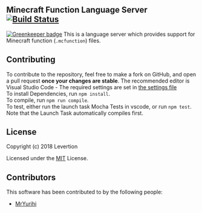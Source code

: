 ## Minecraft Function Language Server  [![Build Status](https://travis-ci.org/Levertion/mcfunction-langserver.svg?branch=master)](https://travis-ci.org/Levertion/mcfunction-langserver)

[![Greenkeeper badge](https://badges.greenkeeper.io/Levertion/mcfunction-langserver.svg)](https://greenkeeper.io/)
This is a language server which provides support for Minecraft function (`.mcfunction`) files.

## Contributing
To contribute to the repository, feel free to make a fork on GitHub, and open a pull request **once your changes are stable**.
The recommended editor is Visual Studio Code - The required settings are set in [the settings file](.vscode/settings.json)   
To install Dependencies, run `npm install`.  
To compile, run `npm run compile`.  
To test, either run the launch task Mocha Tests in vscode, or run `npm test`. Note that the Launch Task automatically compiles first.

## License  
Copyright (c) 2018 Levertion  

Licensed under the [MIT](LICENSE) License.

## Contributors  
This software has been contributed to by the following people:  
- [MrYurihi](https://github.com/MrYurihi)
